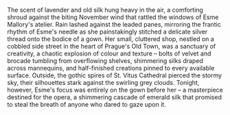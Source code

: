 The scent of lavender and old silk hung heavy in the air, a comforting shroud against the biting November wind that rattled the windows of Esme Mallory's atelier.  Rain lashed against the leaded panes, mirroring the frantic rhythm of Esme's needle as she painstakingly stitched a delicate silver thread onto the bodice of a gown.  Her small, cluttered shop, nestled on a cobbled side street in the heart of Prague's Old Town, was a sanctuary of creativity, a chaotic explosion of colour and texture – bolts of velvet and brocade tumbling from overflowing shelves, shimmering silks draped across mannequins, and half-finished creations pinned to every available surface.  Outside, the gothic spires of St. Vitus Cathedral pierced the stormy sky, their silhouettes stark against the swirling grey clouds.  Tonight, however, Esme's focus was entirely on the gown before her – a masterpiece destined for the opera, a shimmering cascade of emerald silk that promised to steal the breath of anyone who dared to gaze upon it.
